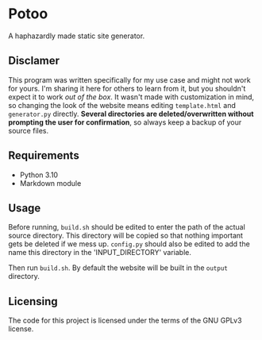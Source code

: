 # Potoo

A haphazardly made static site generator.

## Disclamer

This program was written specifically for my use case and might not work for yours. I'm sharing it here for others to learn from it, but you shouldn't expect it to work *out of the box*.
It wasn't made with customization in mind, so changing the look of the website means editing `template.html` and `generator.py` directly.
**Several directories are deleted/overwritten without prompting the user for confirmation**, so always keep a backup of your source files.

## Requirements

- Python 3.10
- Markdown module

## Usage

Before running, `build.sh` should be edited to enter the path of the actual source directory. This directory will be copied so that nothing important gets be deleted if we mess up.
`config.py` should also be edited to add the name this directory in the 'INPUT_DIRECTORY' variable.

Then run `build.sh`. By default the website will be built in the `output` directory.

## Licensing

The code for this project is licensed under the terms of the GNU GPLv3 license.
